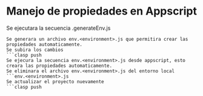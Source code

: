 # Manejo de propiedades en Appscript
Se ejecutara la secuencia .generateEnv.js
```node .generateEnvGs.js "dev"/"prod"
Se generara un archivo env.<environment>.js que permitira crear las propiedades automaticamente.
Se subira los cambios
```clasp push
Se ejecura la secuencia env.<environment>.js desde appscript, esto creara las propiedades automaticamente.
Se eliminara el archivo env.<environment>.js del entorno local
```env.<environment>.js
Se actualizar el proyecto nuevamente
```clasp push
